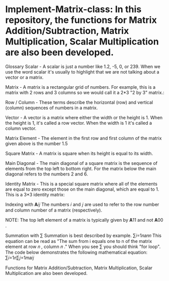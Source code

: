 # Implement-Matrix-class: In this repository, the functions for Matrix Addition/Subtraction, Matrix Multiplication, Scalar Multiplication are also been developed.

Glossary
Scalar - A scalar is just a number like 1.2, -5, 0, or 239. When we use the word scalar it's usually to highlight that we are not talking about a vector or a matrix.

Matrix - A matrix is a rectangular grid of numbers. For example, this is a matrix with 2 rows and 3 columns so we would call it a 2*3 "2 by 3" matrix.:

Row / Column - These terms describe the horizontal (row) and vertical (column) sequences of numbers in a matrix. 

Vector - A vector is a matrix where either the width or the height is 1. When the height is 1, it's called a row vector. When the width is 1 it's called a column vector.

Matrix Element - The element in the first row and first column of the matrix given above is the number 1.5

Square Matrix - A matrix is square when its height is equal to its width.

Main Diagonal - The main diagonal of a square matrix is the sequence of elements from the top left to bottom right. For the matrix below the main diagonal refers 
to the numbers 2 and 6.

Identity Matrix - This is a special square matrix where all of the elements are equal to zero except those on the main diagonal, which are equal to 1. 
This is a 3*3 identity matrix:

Indexing with  𝐀𝑖𝑗 
The numbers  𝑖  and  𝑗  are used to refer to the row number and column number of a matrix (respectively).

NOTE: The top left element of a matrix is typically given by  𝐀11  and not  𝐀00 .

Summation with  ∑ 
Summation is best described by example.
∑𝑖=1𝑛𝑎𝑛𝑛
This equation can be read as "The sum from i equals one to n of the matrix element at row  𝑛 , column  𝑛 ."
When you see  ∑  you should think "for loop". The code below demonstrates the following mathematical equation:
∑𝑖=1𝑛∑𝑗=1𝑚𝑎𝑖𝑗

Functions for Matrix Addition/Subtraction, Matrix Multiplication, Scalar Multiplication are also been developed.
